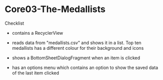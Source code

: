 # Core03-The-Medallists

Checklist

- contains a RecyclerView

- reads data from "medallists.csv" and shows it in a list.  Top ten medallists has a different colour for their background and icons

- shows a BottomSheetDialogFragment when an item is clicked

- has an options menu which contains an option to show the saved data of the last item clicked

